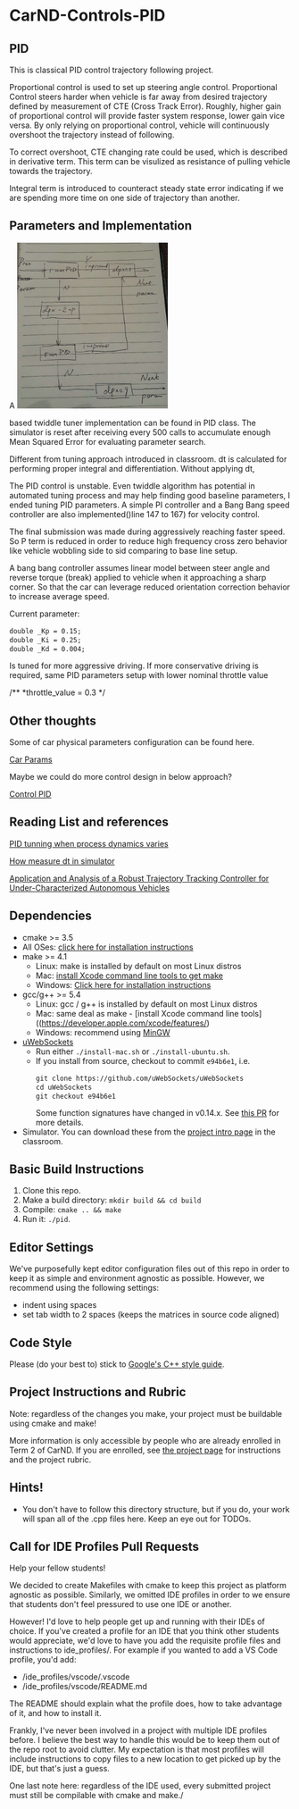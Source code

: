 # CarND-Controls-PID

PID
---

This is classical PID control trajectory following project. 

Proportional control is used to set up steering angle control. Proportional Control steers harder when vehicle is far away from
desired trajectory defined by measurement of CTE (Cross Track Error). Roughly, higher gain of proportional control will provide faster 
 system response, lower gain vice versa. By only relying on proportional control, vehicle will continuously overshoot the trajectory instead of following.

To correct overshoot, CTE changing rate could be used, which is described in derivative term. This term can be visulized as resistance of 
 pulling vehicle towards the trajectory.
 
Integral term is introduced to counteract steady state error indicating if we are spending more time on one side
of trajectory than another.

Parameters and Implementation
---
 
A <img
src='https://github.com/IanBoyanZhang/CarND-PID-Control-Project/blob/master/state_machine.png' width="270">

based twiddle tuner implementation can be found in PID class. The simulator is reset after receiving every
 500 calls to accumulate enough Mean Squared Error for evaluating parameter search.
 
Different from tuning approach introduced in classroom. dt is calculated for performing proper integral and differentiation. Without applying dt,

The PID control is unstable. Even twiddle algorithm has potential in automated tuning process and may help finding good 
baseline parameters, I ended tuning PID parameters.  A simple PI controller and a Bang Bang speed controller are also implemented()line 147 to 167)
for velocity control.

The final submission was made during aggressively reaching faster speed. So P term is reduced in order to reduce high frequency cross zero behavior like vehicle
wobbling side to sid comparing to base line setup. 

A bang bang controller assumes linear model between steer angle and reverse torque (break) applied to vehicle when it approaching a 
sharp corner. So that the car can leverage reduced orientation correction behavior to increase average speed.

Current parameter:
    
    double _Kp = 0.15;
    double _Ki = 0.25;
    double _Kd = 0.004;

Is tuned for more aggressive driving. If more conservative driving is required, same PID parameters setup with lower nominal throttle  value


/**
 *throttle_value = 0.3
 */

Other thoughts
-----------

Some of car physical parameters configuration can be found here.

[Car Params](https://github.com/udacity/self-driving-car-sim/blob/43c30490fd1230e387397139bc01432f020860ff/Assets/1_SelfDrivingCar/Prefabs/Car.prefab)

Maybe we could do more control design in below approach?

[Control PID](http://ctms.engin.umich.edu/CTMS/index.php?example=CruiseControl&section=ControlPID)

Reading List and references
---

[PID tunning when process dynamics varies](http://techteach.no/presentations/tekna_olje_gass_04/lecture/documents/adaptive_controller.pdf)

[How measure dt in simulator](https://discussions.udacity.com/t/how-to-make-the-pid-output-normalized-to-be-within-1-1/252173/5)

[Application and Analysis of a Robust Trajectory Tracking Controller for Under-Characterized Autonomous Vehicles](http://www.meloneewise.com/wp-content/uploads/2015/08/trajectory_paper.pdf)

## Dependencies

* cmake >= 3.5
 * All OSes: [click here for installation instructions](https://cmake.org/install/)
* make >= 4.1
  * Linux: make is installed by default on most Linux distros
  * Mac: [install Xcode command line tools to get make](https://developer.apple.com/xcode/features/)
  * Windows: [Click here for installation instructions](http://gnuwin32.sourceforge.net/packages/make.htm)
* gcc/g++ >= 5.4
  * Linux: gcc / g++ is installed by default on most Linux distros
  * Mac: same deal as make - [install Xcode command line tools]((https://developer.apple.com/xcode/features/)
  * Windows: recommend using [MinGW](http://www.mingw.org/)
* [uWebSockets](https://github.com/uWebSockets/uWebSockets)
  * Run either `./install-mac.sh` or `./install-ubuntu.sh`.
  * If you install from source, checkout to commit `e94b6e1`, i.e.
    ```
    git clone https://github.com/uWebSockets/uWebSockets 
    cd uWebSockets
    git checkout e94b6e1
    ```
    Some function signatures have changed in v0.14.x. See [this PR](https://github.com/udacity/CarND-MPC-Project/pull/3) for more details.
* Simulator. You can download these from the [project intro page](https://github.com/udacity/self-driving-car-sim/releases) in the classroom.

## Basic Build Instructions

1. Clone this repo.
2. Make a build directory: `mkdir build && cd build`
3. Compile: `cmake .. && make`
4. Run it: `./pid`. 

## Editor Settings

We've purposefully kept editor configuration files out of this repo in order to
keep it as simple and environment agnostic as possible. However, we recommend
using the following settings:

* indent using spaces
* set tab width to 2 spaces (keeps the matrices in source code aligned)

## Code Style

Please (do your best to) stick to [Google's C++ style guide](https://google.github.io/styleguide/cppguide.html).

## Project Instructions and Rubric

Note: regardless of the changes you make, your project must be buildable using
cmake and make!

More information is only accessible by people who are already enrolled in Term 2
of CarND. If you are enrolled, see [the project page](https://classroom.udacity.com/nanodegrees/nd013/parts/40f38239-66b6-46ec-ae68-03afd8a601c8/modules/f1820894-8322-4bb3-81aa-b26b3c6dcbaf/lessons/e8235395-22dd-4b87-88e0-d108c5e5bbf4/concepts/6a4d8d42-6a04-4aa6-b284-1697c0fd6562)
for instructions and the project rubric.

## Hints!

* You don't have to follow this directory structure, but if you do, your work
  will span all of the .cpp files here. Keep an eye out for TODOs.

## Call for IDE Profiles Pull Requests

Help your fellow students!

We decided to create Makefiles with cmake to keep this project as platform
agnostic as possible. Similarly, we omitted IDE profiles in order to we ensure
that students don't feel pressured to use one IDE or another.

However! I'd love to help people get up and running with their IDEs of choice.
If you've created a profile for an IDE that you think other students would
appreciate, we'd love to have you add the requisite profile files and
instructions to ide_profiles/. For example if you wanted to add a VS Code
profile, you'd add:

* /ide_profiles/vscode/.vscode
* /ide_profiles/vscode/README.md

The README should explain what the profile does, how to take advantage of it,
and how to install it.

Frankly, I've never been involved in a project with multiple IDE profiles
before. I believe the best way to handle this would be to keep them out of the
repo root to avoid clutter. My expectation is that most profiles will include
instructions to copy files to a new location to get picked up by the IDE, but
that's just a guess.

One last note here: regardless of the IDE used, every submitted project must
still be compilable with cmake and make./

